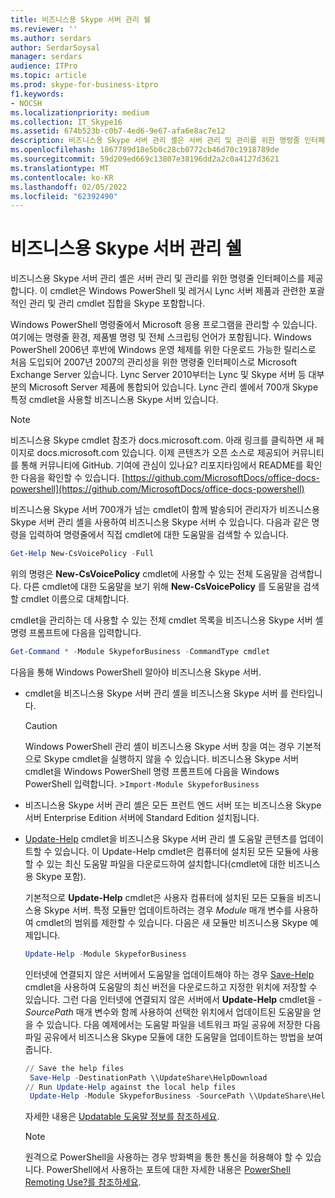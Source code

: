 ```yaml
---
title: 비즈니스용 Skype 서버 관리 쉘
ms.reviewer: ''
ms.author: serdars
author: SerdarSoysal
manager: serdars
audience: ITPro
ms.topic: article
ms.prod: skype-for-business-itpro
f1.keywords:
- NOCSH
ms.localizationpriority: medium
ms.collection: IT_Skype16
ms.assetid: 674b523b-c0b7-4ed6-9e67-afa6e8ac7e12
description: 비즈니스용 Skype 서버 관리 셸은 서버 관리 및 관리를 위한 명령줄 인터페이스를 제공합니다. 이 cmdlet은 Windows PowerShell 및 레거시 Lync 서버 제품과 관련한 포괄적인 관리 및 관리 cmdlet 집합을 Skype 포함합니다.
ms.openlocfilehash: 1867789d18e5b0c28cb0772cb46d70c1918789de
ms.sourcegitcommit: 59d209ed669c13807e38196dd2a2c0a4127d3621
ms.translationtype: MT
ms.contentlocale: ko-KR
ms.lasthandoff: 02/05/2022
ms.locfileid: "62392490"
---
```

# <a name="skype-for-business-server-management-shell"></a>비즈니스용 Skype 서버 관리 쉘
 
비즈니스용 Skype 서버 관리 셸은 서버 관리 및 관리를 위한 명령줄 인터페이스를 제공합니다. 이 cmdlet은 Windows PowerShell 및 레거시 Lync 서버 제품과 관련한 포괄적인 관리 및 관리 cmdlet 집합을 Skype 포함합니다.
  
Windows PowerShell 명령줄에서 Microsoft 응용 프로그램을 관리할 수 있습니다. 여기에는 명령줄 환경, 제품별 명령 및 전체 스크립팅 언어가 포함됩니다. Windows PowerShell 2006년 후반에 Windows 운영 체제를 위한 다운로드 가능한 릴리스로 처음 도입되어 2007년 2007의 관리성을 위한 명령줄 인터페이스로 Microsoft Exchange Server 있습니다. Lync Server 2010부터는 Lync 및 Skype 서버 등 대부분의 Microsoft Server 제품에 통합되어 있습니다. Lync 관리 셸에서 700개 Skype 특정 cmdlet을 사용할 비즈니스용 Skype 서버 있습니다.
  
> [!NOTE]
> 비즈니스용 Skype cmdlet 참조가 docs.microsoft.com. 아래 링크를 클릭하면 새 페이지로 docs.microsoft.com 있습니다. 이제 콘텐츠가 오픈 소스로 제공되어 커뮤니티를 통해 커뮤니티에 GitHub. 기여에 관심이 있나요? 리포지타임에서 README를 확인한 다음을 확인할 수 있습니다. [https://github.com/MicrosoftDocs/office-docs-powershell](https://github.com/MicrosoftDocs/office-docs-powershell)
  
비즈니스용 Skype 서버 700개가 넘는 cmdlet이 함께 발송되어 관리자가 비즈니스용 Skype 서버 관리 셸을 사용하여 비즈니스용 Skype 서버 수 있습니다. 다음과 같은 명령을 입력하여 명령줄에서 직접 cmdlet에 대한 도움말을 검색할 수 있습니다.
  
```PowerShell
Get-Help New-CsVoicePolicy -Full
```

위의 명령은 **New-CsVoicePolicy** cmdlet에 사용할 수 있는 전체 도움말을 검색합니다. 다른 cmdlet에 대한 도움말을 보기 위해 **New-CsVoicePolicy** 를 도움말을 검색할 cmdlet 이름으로 대체합니다.
  
cmdlet을 관리하는 데 사용할 수 있는 전체 cmdlet 목록을 비즈니스용 Skype 서버 셸 명령 프롬프트에 다음을 입력합니다. 
  
```PowerShell
Get-Command * -Module SkypeforBusiness -CommandType cmdlet
```



다음을 통해 Windows PowerShell 알아야 비즈니스용 Skype 서버.
  
- cmdlet을 비즈니스용 Skype 서버 관리 셸을 비즈니스용 Skype 서버 를 런타입니다.
    
    > [!CAUTION]
    > Windows PowerShell 관리 셸이 비즈니스용 Skype 서버 창을 여는 경우 기본적으로 Skype cmdlet을 실행하지 않을 수 있습니다. 비즈니스용 Skype 서버 cmdlet을 Windows PowerShell 명령 프롬프트에 다음을 Windows PowerShell 입력합니다. >`Import-Module SkypeforBusiness`
  
- 비즈니스용 Skype 서버 관리 셸은 모든 프런트 엔드 서버 또는 비즈니스용 Skype 서버 Enterprise Edition 서버에 Standard Edition 설치됩니다.
    
- [Update-Help](/powershell/module/microsoft.powershell.core/update-help) cmdlet을 비즈니스용 Skype 서버 관리 셸 도움말 콘텐츠를 업데이트할 수 있습니다. 이 Update-Help cmdlet은 컴퓨터에 설치된 모든 모듈에 사용할 수 있는 최신 도움말 파일을 다운로드하여 설치합니다(cmdlet에 대한 비즈니스용 Skype 포함).
    
    기본적으로 **Update-Help** cmdlet은 사용자 컴퓨터에 설치된 모든 모듈을 비즈니스용 Skype 서버. 특정 모듈만 업데이트하려는 경우 _Module_ 매개 변수를 사용하여 cmdlet의 범위를 제한할 수 있습니다. 다음은 새 모듈만 비즈니스용 Skype 예제입니다.
    
  ```PowerShell
  Update-Help -Module SkypeforBusiness
  ```

    인터넷에 연결되지 않은 서버에서 도움말을 업데이트해야 하는 경우 [Save-Help](/powershell/module/microsoft.powershell.core/save-help) cmdlet을 사용하여 도움말의 최신 버전을 다운로드하고 지정한 위치에 저장할 수 있습니다. 그런 다음 인터넷에 연결되지 않은 서버에서 **Update-Help** cmdlet을 _-SourcePath_ 매개 변수와 함께 사용하여 선택한 위치에서 업데이트된 도움말을 얻을 수 있습니다. 다음 예제에서는 도움말 파일을 네트워크 파일 공유에 저장한 다음 파일 공유에서 비즈니스용 Skype 모듈에 대한 도움말을 업데이트하는 방법을 보여줍니다.
    
  ```PowerShell
  // Save the help files
   Save-Help -DestinationPath \\UpdateShare\HelpDownload
  // Run Update-Help against the local help files
   Update-Help -Module SkypeforBusiness -SourcePath \\UpdateShare\HelpDownload
  ```

    자세한 내용은 [Updatable 도움말 정보를 참조하세요](/powershell/module/microsoft.powershell.core/about/about_updatable_help).
    
    > [!NOTE]
    > 원격으로 PowerShell을 사용하는 경우 방화벽을 통한 통신을 허용해야 할 수 있습니다. PowerShell에서 사용하는 포트에 대한 자세한 내용은 [PowerShell Remoting Use?를 참조하세요](/archive/blogs/christwe/what-port-does-powershell-remoting-use).
